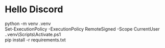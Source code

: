 # Hello Discord

python -m venv .venv  
Set-ExecutionPolicy -ExecutionPolicy RemoteSigned -Scope CurrentUser  
.\.venv\Scripts\Activate.ps1  
pip install -r requirements.txt  
